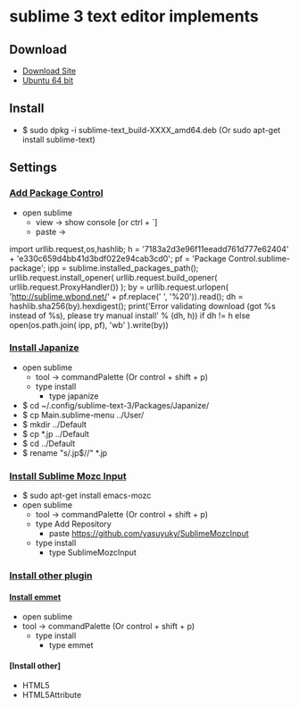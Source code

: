 sublime 3 text editor implements
================================

## Download
- [Download Site](http://www.sublimetext.com/3)
- [Ubuntu 64 bit](http://c758482.r82.cf2.rackcdn.com/sublime-text_build-3059_amd64.deb)

## Install
- $ sudo dpkg -i sublime-text_build-XXXX_amd64.deb (Or sudo apt-get install sublime-text)

## Settings

### [Add Package Control](https://sublime.wbond.net/installation)
- open sublime 
    - view  -> show console [or ctrl + `]
    - paste -> 

import urllib.request,os,hashlib; h = '7183a2d3e96f11eeadd761d777e62404' + 'e330c659d4bb41d3bdf022e94cab3cd0'; pf = 'Package Control.sublime-package'; ipp = sublime.installed_packages_path(); urllib.request.install_opener( urllib.request.build_opener( urllib.request.ProxyHandler()) ); by = urllib.request.urlopen( 'http://sublime.wbond.net/' + pf.replace(' ', '%20')).read(); dh = hashlib.sha256(by).hexdigest(); print('Error validating download (got %s instead of %s), please try manual install' % (dh, h)) if dh != h else open(os.path.join( ipp, pf), 'wb' ).write(by))


### [Install Japanize](http://kwsktr.hatenablog.com/entry/2014/01/08/064300)
- open sublime
    - tool -> commandPalette (Or control + shift + p)
    - type install
        - type japanize
- $ cd ~/.config/sublime-text-3/Packages/Japanize/
- $ cp Main.sublime-menu ../User/
- $ mkdir ../Default
- $ cp *.jp ../Default
- $ cd ../Default
- $ rename "s/.jp$//" *.jp

### [Install Sublime Mozc Input](http://blog.livedoor.jp/hetianchang/archives/1892258.html)
- $ sudo apt-get install emacs-mozc
- open sublime
    - tool -> commandPalette (Or control + shift + p)
    - type Add Repository
        - paste https://github.com/yasuyuky/SublimeMozcInput
    - type install
        - type SublimeMozcInput


### [Install other plugin](http://scotch.io/bar-talk/best-of-sublime-text-3-features-plugins-and-settings)

#### [Install emmet](http://emmet.io)
- open sublime
- tool -> commandPalette (Or control + shift + p)
    - type install
        - type emmet
#### [Install other]
- HTML5
- HTML5Attribute





